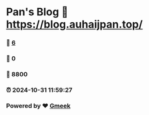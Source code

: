 # Pan's Blog :link: https://blog.auhaijpan.top/ 
### :page_facing_up: [6](https://blog.auhaijpan.top//tag.html) 
### :speech_balloon: 0 
### :hibiscus: 8800 
### :alarm_clock: 2024-10-31 11:59:27 
### Powered by :heart: [Gmeek](https://github.com/Meekdai/Gmeek)
